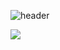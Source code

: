 ![header](https://capsule-render.vercel.app/api?type=wave&color=blue&height=300&section=header&text=Captain&fontSize=90)



<img src="https://img.shields.io/badge/Python-3766AB?style=flat-square&logo=Python&logoColor=white"/></a>
 


